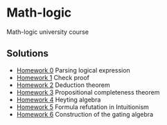 # Math-logic

Math-logic university course

Solutions
--
  * [Homework 0](https://github.com/SerTelnov/math-logic/tree/master/src/parser) Parsing logical expression
  * [Homework 1](https://github.com/SerTelnov/math-logic/tree/master/src/hw1) Check proof
  * [Homework 2](https://github.com/SerTelnov/math-logic/tree/master/src/hw2) Deduction theorem
  * [Homework 3](https://github.com/SerTelnov/math-logic/tree/master/src/hw3) Propositional completeness theorem
  * [Homework 4](https://github.com/SerTelnov/math-logic/tree/master/src/hw4) Heyting algebra
  * [Homework 5](https://github.com/SerTelnov/math-logic/tree/master/src/hw5) Formula refutation in Intuitionism
  * [Homework 6](https://github.com/SerTelnov/math-logic/tree/master/src/hw6) Сonstruction of the gating algebra
